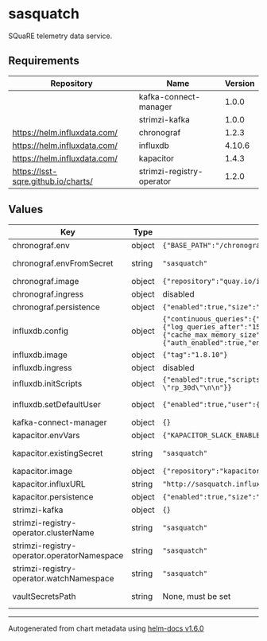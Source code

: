 # sasquatch

SQuaRE telemetry data service.

## Requirements

| Repository | Name | Version |
|------------|------|---------|
|  | kafka-connect-manager | 1.0.0 |
|  | strimzi-kafka | 1.0.0 |
| https://helm.influxdata.com/ | chronograf | 1.2.3 |
| https://helm.influxdata.com/ | influxdb | 4.10.6 |
| https://helm.influxdata.com/ | kapacitor | 1.4.3 |
| https://lsst-sqre.github.io/charts/ | strimzi-registry-operator | 1.2.0 |

## Values

| Key | Type | Default | Description |
|-----|------|---------|-------------|
| chronograf.env | object | `{"BASE_PATH":"/chronograf","CUSTOM_AUTO_REFRESH":"1s=1000","HOST_PAGE_DISABLED":true}` | Chronograf environment variables. |
| chronograf.envFromSecret | string | `"sasquatch"` | Chronograf secrets, expected keys generic_client_id, generic_client_secret and token_secret. |
| chronograf.image | object | `{"repository":"quay.io/influxdb/chronograf","tag":"1.9.3"}` | Chronograf image tag |
| chronograf.ingress | object | disabled | Chronograf ingress. |
| chronograf.persistence | object | `{"enabled":true,"size":"16Gi"}` | Persist Chronograf data |
| influxdb.config | object | `{"continuous_queries":{"enabled":false},"coordinator":{"log_queries_after":"15s","max_concurrent_queries":10,"query_timeout":"900s","write_timeout":"60s"},"data":{"cache_max_memory_size":0,"trace_logging_enabled":true,"wal_fsync_delay":"100ms"},"http":{"auth_enabled":true,"enabled":true,"max_row_limit":0}}` | InfluxDB configuration parameters. See https://docs.influxdata.com/influxdb/v1.8/administration/config |
| influxdb.image | object | `{"tag":"1.8.10"}` | InfluxDB image tag. |
| influxdb.ingress | object | disabled | InfluxDB ingress. |
| influxdb.initScripts | object | `{"enabled":true,"scripts":{"init.iql":"CREATE DATABASE \"telegraf\" WITH DURATION 30d REPLICATION 1 NAME \"rp_30d\"\n\n"}}` | Custom initialization scripts |
| influxdb.setDefaultUser | object | `{"enabled":true,"user":{"existingSecret":"sasquatch"}}` | Default InfluxDB user, use influxb-user and influxdb-password keys from secret. |
| kafka-connect-manager | object | `{}` |  |
| kapacitor.envVars | object | `{"KAPACITOR_SLACK_ENABLED":true}` | Kapacitor environment variables |
| kapacitor.existingSecret | string | `"sasquatch"` | InfluxDB credentials, use influxdb-user and influxdb-password keys from secret. |
| kapacitor.image | object | `{"repository":"kapacitor","tag":"1.6.3"}` | Kapacitor image tag |
| kapacitor.influxURL | string | `"http://sasquatch.influxdb:8086"` | InfluxDB connection URL |
| kapacitor.persistence | object | `{"enabled":true,"size":"16Gi"}` | Persist Kapacitor data |
| strimzi-kafka | object | `{}` |  |
| strimzi-registry-operator.clusterName | string | `"sasquatch"` |  |
| strimzi-registry-operator.operatorNamespace | string | `"sasquatch"` |  |
| strimzi-registry-operator.watchNamespace | string | `"sasquatch"` |  |
| vaultSecretsPath | string | None, must be set | Path to the Vault secrets (`secret/k8s_operator/<host>/sasquatch`) |

----------------------------------------------
Autogenerated from chart metadata using [helm-docs v1.6.0](https://github.com/norwoodj/helm-docs/releases/v1.6.0)
